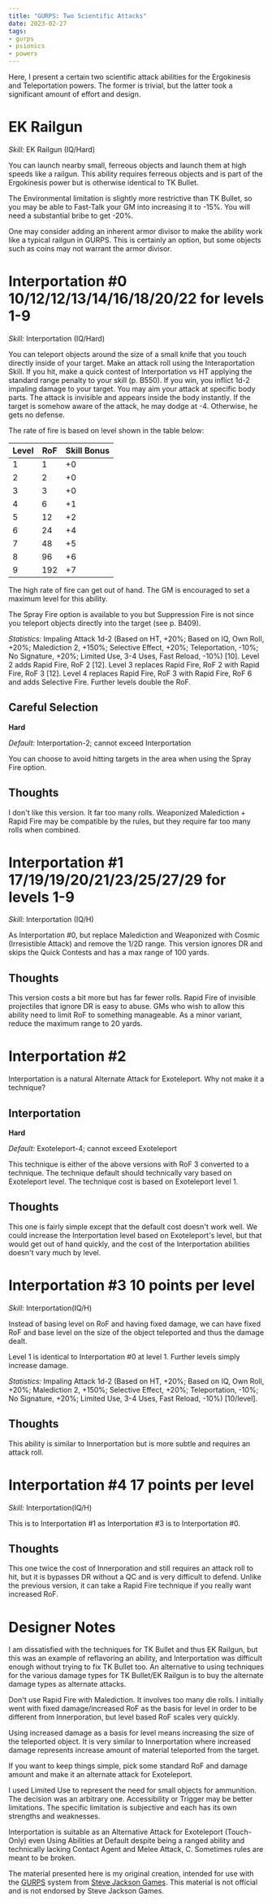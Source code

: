 ```yaml
---
title: "GURPS: Two Scientific Attacks"
date: 2023-02-27
tags:
- gurps
- psionics
- powers
---
```


Here, I present a certain two scientific attack abilities for the Ergokinesis and Teleportation powers. The former is trivial, but the latter took a significant amount of effort and design.

# EK Railgun 
_Skill:_ EK Railgun (IQ/Hard)

You can launch nearby small, ferreous objects and launch them at high speeds like a railgun. This ability requires ferreous objects and is part of the Ergokinesis power but is otherwise identical to TK Bullet.

The Environmental limitation is slightly more restrictive than TK Bullet, so you may be able to Fast-Talk your GM into increasing it to -15%. You will need a substantial bribe to get -20%.

One may consider adding an inherent armor divisor to make the ability work like a typical railgun in GURPS. This is certainly an option, but some objects such as coins may not warrant the armor divisor.

# Interportation #0 10/12/12/13/14/16/18/20/22 for levels 1-9
_Skill:_ Interportation (IQ/Hard)

You can teleport objects around the size of a small knife that you touch directly inside of your target. Make an attack roll using the Interaportation Skill. If you hit, make a quick contest of Interportation vs HT applying the standard range penalty to your skill (p. B550). If you win, you inflict 1d-2 impaling damage to your target. You may aim your attack at specific body parts. The attack is invisible and appears inside the body instantly. If the target is somehow aware of the attack, he may dodge at -4. Otherwise, he gets no defense.

The rate of fire is based on level shown in the table below:

|  Level  |    RoF     | Skill Bonus |
|---------|------------|-------------|
|    1    |     1      |      +0     |
|    2    |     2      |      +0     |
|    3    |     3      |      +0     |
|    4    |     6      |      +1     |
|    5    |     12     |      +2     |
|    6    |     24     |      +4     |
|    7    |     48     |      +5     |
|    8    |     96     |      +6     |
|    9    |     192    |      +7     |

The high rate of fire can get out of hand. The GM is encouraged to set a maximum level for this ability.

The Spray Fire option is available to you but Suppression Fire is not since you teleport objects directly into the target (see p. B409). 

_Statistics:_ Impaling Attack 1d-2 (Based on HT, +20%; Based on IQ, Own Roll, +20%; Malediction 2, +150%; Selective Effect, +20%; Teleportation, -10%; No Signature, +20%; Limited Use, 3-4 Uses, Fast Reload, -10%) [10]. Level 2 adds Rapid Fire, RoF 2 [12]. Level 3 replaces Rapid Fire, RoF 2 with Rapid Fire, RoF 3 [12]. Level 4 replaces Rapid Fire, RoF 3 with Rapid Fire, RoF 6 and adds Selective Fire. Further levels double the RoF.

## Careful Selection
**Hard**

_Default:_ Interportation-2; cannot exceed Interportation

You can choose to avoid hitting targets in the area when using the Spray Fire option.

## Thoughts
I don't like this version. It far too many rolls. Weaponized Malediction + Rapid Fire may be compatible by the rules, but they require far too many rolls when combined.

# Interportation #1 17/19/19/20/21/23/25/27/29 for levels 1-9
_Skill:_ Interportation (IQ/H)

As Interportation \#0, but replace Malediction and Weaponized with Cosmic (Irresistible Attack) and remove the 1/2D range. This version ignores DR and skips the Quick Contests and has a max range of 100 yards.

## Thoughts
This version costs a bit more but has far fewer rolls. Rapid Fire of invisible projectiles that ignore DR is easy to abuse. GMs who wish to allow this ability need to limit RoF to something manageable. As a minor variant, reduce the maximum range to 20 yards.

# Interportation #2
Interportation is a natural Alternate Attack for Exoteleport. Why not make it a technique?

## Interportation
**Hard**

_Default:_ Exoteleport-4; cannot exceed Exoteleport

This technique is either of the above versions with RoF 3 converted to a technique. The technique default should technically vary based on Exoteleport level. The technique cost is based on Exoteleport level 1.

## Thoughts
This one is fairly simple except that the default cost doesn't work well. We could increase the Interportation level based on Exoteleport's level, but that would get out of hand quickly, and the cost of the Interportation abilities doesn't vary much by level.

# Interportation #3 10 points per level
_Skill:_ Interportation(IQ/H)

Instead of basing level on RoF and having fixed damage, we can have fixed RoF and base level on the size of the object teleported and thus the damage dealt.

Level 1 is identical to Interportation \#0 at level 1. Further levels simply increase damage.

_Statistics:_ Impaling Attack 1d-2 (Based on HT, +20%; Based on IQ, Own Roll, +20%; Malediction 2, +150%; Selective Effect, +20%; Teleportation, -10%; No Signature, +20%; Limited Use, 3-4 Uses, Fast Reload, -10%) [10/level].

## Thoughts
This ability is similar to Innerportation but is more subtle and requires an attack roll.

# Interportation #4 17 points per level
_Skill:_ Interportation(IQ/H)

This is to Interportation \#1 as Interportation \#3 is to Interportation \#0.

## Thoughts
This one twice the cost of Innerporation and still requires an attack roll to hit, but it is bypasses DR without a QC and is very difficult to defend. Unlike the previous version, it can take a Rapid Fire technique if you really want increased RoF.

# Designer Notes
I am dissatisfied with the techniques for TK Bullet and thus EK Railgun, but this was an example of reflavoring an ability, and Interportation was difficult enough without trying to fix TK Bullet too. An alternative to using techniques for the various damage types for TK Bullet/EK Railgun is to buy the alternate damage types as alternate attacks.

Don't use Rapid Fire with Malediction. It involves too many die rolls. I initially went with fixed damage/increased RoF as the basis for level in order to be different from Innerporation, but level based RoF scales very quickly.

Using increased damage as a basis for level means increasing the size of the teleported object. It is very similar to Innerportation where increased damage represents increase amount of material teleported from the target.

If you want to keep things simple, pick some standard RoF and damage amount and make it an alternate attack for Exoteleport.

I used Limited Use to represent the need for small objects for ammunition. The decision was an arbitrary one. Accessibility or Trigger may be better limitations. The specific limitation is subjective and each has its own strengths and weaknesses.

Interportation is suitable as an Alternative Attack for Exoteleport (Touch-Only) even Using Abilities at Default despite being a ranged ability and technically lacking Contact Agent and Melee Attack, C. Sometimes rules are meant to be broken.

The material presented here is my original creation, intended for use with the [GURPS](https://www.sjgames.com/gurps/) system from [Steve Jackson Games](https://www.sjgames.com/). This material is not official and is not endorsed by Steve Jackson Games.
